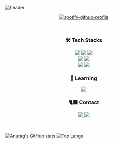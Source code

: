![header](https://capsule-render.vercel.app/api?text=SONG+JIHYUN&type=soft&color=8f76b1&section=header&fontSize=32&animation=twinkling)
<br/>
<div align='center'>

[![spotify-github-profile](https://spotify-github-profile.vercel.app/api/view?uid=zuwttpzr4kno39w8xs2haodrl&cover_image=true&theme=natemoo-re&show_offline=false&background_color=121212&interchange=true&bar_color=53b14f&bar_color_cover=true)](https://spotify-github-profile.vercel.app/api/view?uid=zuwttpzr4kno39w8xs2haodrl&redirect=true)
</div>
<br/>
<div  align="center">
<h3>🛠 Tech Stacks</h3>
<span><img src="https://img.shields.io/badge/JavaScript-F7DF1E?style=for-the-badge&logo=JavaScript&logoColor=white"/></span>
<span><img src="https://img.shields.io/badge/React-61DAFB?style=for-the-badge&logo=React&logoColor=white"/></span>
<!-- <span><img src="https://img.shields.io/badge/TypeScript-3178C6?style=for-the-badge&logo=TypeScript&logoColor=white"/></span> -->
<span><img src="https://img.shields.io/badge/Next.js-000000?style=for-the-badge&logo=Next.js&logoColor=white"/></span>
<br/>
<span><img src="https://img.shields.io/badge/CSS3-1572B6?style=for-the-badge&logo=css3&logoColor=white"/></span>
<span><img src="https://img.shields.io/badge/HTML5-E34F26?style=for-the-badge&logo=html5&logoColor=white"/><br/>
<span><img src="https://img.shields.io/badge/Git-f05032?style=for-the-badge&logo=git&logoColor=white"/></span>
<span><img src="https://img.shields.io/badge/GitHub-181717?style=for-the-badge&logo=github&logoColor=white"/></span>
<br/>
<h3>🌱 Learning</h3>
<span><img src="https://img.shields.io/badge/Python-3776AB?style=for-the-badge&logo=python&logoColor=white"/></span>
<br/>
<h3>🐈‍⬛ Contact</h3>
<a href="mailto:songjihyun323@gmail.com" target="_blank">
<span><img src="https://img.shields.io/badge/Gmail-EA4335?style=for-the-badge&logo=gmail&logoColor=white"/></span>
</a>
<a href='https://velog.io/@no-pla'>
<span><img src="https://img.shields.io/badge/Velog-20C997?style=for-the-badge&logo=velog&logoColor=white"/></span>
</a>
</div>
<br/>
<br/>
  
[![Anurag's GitHub stats](https://github-readme-stats.vercel.app/api?username=no-pla&show_icons=true&theme=midnight-purple)](https://github.com/no-pla/github-readme-stats)
[![Top Langs](https://github-readme-stats.vercel.app/api/top-langs/?username=no-pla&layout=compact)](https://github.com/no-pla/github-readme-stats)
